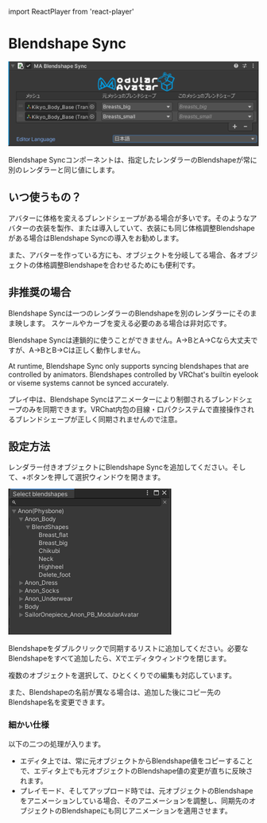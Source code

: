 ﻿import ReactPlayer from 'react-player'

# Blendshape Sync

![Blendshape Sync](blendshape-sync.png)

Blendshape Syncコンポーネントは、指定したレンダラーのBlendshapeが常に別のレンダラーと同じ値にします。

<ReactPlayer controls muted loop playsinline url='/img/blendshape-sync.mp4' />

## いつ使うもの？

アバターに体格を変えるブレンドシェープがある場合が多いです。そのようなアバターの衣装を製作、または導入していて、衣装にも同じ体格調整Blendshapeがある場合はBlendshape Syncの導入をお勧めします。

また、アバターを作っている方にも、オブジェクトを分岐してる場合、各オブジェクトの体格調整Blendshapeを合わせるためにも便利です。

## 非推奨の場合

Blendshape Syncは一つのレンダラーのBlendshapeを別のレンダラーにそのまま映します。
スケールやカーブを変える必要のある場合は非対応です。

Blendshape Syncは連鎖的に使うことができません。A→BとA→Cなら大丈夫ですが、A→BとB→Cは正しく動作しません。

At runtime, Blendshape Sync only supports syncing blendshapes that are controlled by animators. Blendshapes controlled by VRChat's builtin eyelook or viseme systems cannot be synced accurately.

プレイ中は、Blendshape Syncはアニメーターにより制御されるブレンドシェープのみを同期できます。VRChat内包の目線・口パクシステムで直接操作されるブレンドシェープが正しく同期されませんので注意。

## 設定方法

レンダラー付きオブジェクトにBlendshape Syncを追加してください。そして、+ボタンを押して選択ウィンドウを開きます。

![Selection window](blendshape-select-1.png)

Blendshapeをダブルクリックで同期するリストに追加してください。必要なBlendshapeをすべて追加したら、Xでエディタウィンドウを閉じます。

複数のオブジェクトを選択して、ひとくくりでの編集も対応しています。

また、Blendshapeの名前が異なる場合は、追加した後にコピー先のBlendshape名を変更できます。

### 細かい仕様

以下の二つの処理が入ります。

* エディタ上では、常に元オブジェクトからBlendshape値をコピーすることで、エディタ上でも元オブジェクトのBlendshape値の変更が直ちに反映されます。
* プレイモード、そしてアップロード時では、元オブジェクトのBlendshapeをアニメーションしている場合、そのアニメーションを調整し、同期先のオブジェクトのBlendshapeにも同じアニメーションを適用させます。